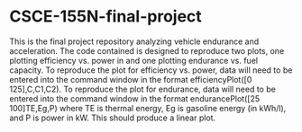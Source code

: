 # CSCE-155N-final-project
This is the final project repository analyzing vehicle endurance and acceleration.
The code contained is designed to reproduce two plots, one plotting efficiency vs. power in and one plotting endurance vs. fuel capacity. 
To reproduce the plot for efficiency vs. power, data will need to be entered into the command window in the format efficiencyPlot([0 125],C,C1,C2). 
To reproduce the plot for endurance, data will need to be entered into the command window in the format endurancePlot([25 100]TE,Eg,P) where TE is 
thermal energy, Eg is gasoline energy (in kWh/l), and P is power in kW. This should produce a linear plot.
